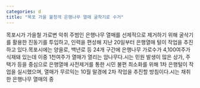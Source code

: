 ```yaml
---
categories: d
title: "목포 가을 불청객 은행나무 열매 굴착기로 수거"
---
```

목포시가 가을철 가로변 악취 주범인 은행나무 열매를 선제적으로 제거하기 위해 굴삭기를 활용한 진동기를 투입하고, 인력을 편성해 지난 20일부터 은행열매 털이 작업을 추진하고 있다.목포시에는 양을로, 백년로 등 24개 구간에 은행나무 가로수가 4,100여주가 식재돼 있는데 이중 1천여주가 열매가 열리는 암나무다.시는 민원 발생이 많은 상가, 주택가 등을 중심으로 은행열매 사전제거를 통한 시민 불편 최소화를 위해 1차 은행털이 작업을 실시했으며, 열매가 무르익는 10월 말경에 2차 작업을 추진할 방침이다.시는 채취한 은행나무 열매의 중